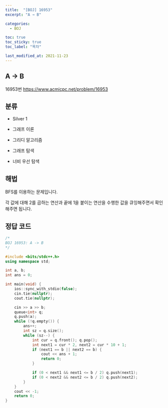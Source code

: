 ```yaml
---
title:  "[BOJ] 16953"
excerpt: "A → B"

categories:
  - BOJ

toc: true
toc_sticky: true
toc_label: "목차"

last_modified_at: 2021-11-23
---
```


## A → B
16953번 <https://www.acmicpc.net/problem/16953>

## 분류
* Silver 1

* 그래프 이론
* 그리디 알고리즘
* 그래프 탐색
* 너비 우선 탐색

## 해법
BFS를 이용하는 문제입니다.

각 값에 대해 2를 곱하는 연산과 끝에 1을 붙이는 연산을 수행한 값을 큐잉해주면서 확인해주면 됩니다.

## 정답 코드
```cpp
/*
BOJ 16953: A -> B
*/

#include <bits/stdc++.h>
using namespace std;

int a, b;
int ans = 0;

int main(void) {
    ios::sync_with_stdio(false);
    cin.tie(nullptr);
    cout.tie(nullptr);

    cin >> a >> b;
    queue<int> q;
    q.push(a);
    while (!q.empty()) {
        ans++;
        int sz = q.size();
        while (sz--) {
            int cur = q.front(); q.pop();
            int next1 = cur * 2, next2 = cur * 10 + 1;
            if (next1 == b || next2 == b) {
                cout << ans + 1;
                return 0;         
            }

            if (0 < next1 && next1 <= b / 2) q.push(next1);
            if (0 < next2 && next2 <= b / 2) q.push(next2);
        }
    }
    cout << -1;
    return 0;
}
```
